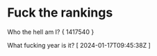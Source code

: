 # Fuck the rankings

Who the hell am I?
{ 1417540 }

What fucking year is it?
[ 2024-01-17T09:45:38Z ]
